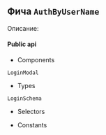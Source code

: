 ## Фича `AuthByUserName`

Описание: 

#### Public api

- Components

`LoginModal`

- Types

`LoginSchema`

- Selectors



- Constants

